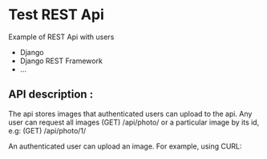 
# Test REST Api

Example of REST Api with users
- Django
- Django REST Framework
- ...

## API description :

The api stores images that authenticated users can upload to the api.
Any user can request all images
    (GET) <URL>/api/photo/
or a particular image by its id, e.g:
    (GET) <URL>/api/photo/1/

An authenticated user can upload an image. For example, using CURL:







